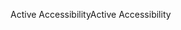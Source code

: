 <span data-ttu-id="6adbf-101">Active Accessibility</span><span class="sxs-lookup"><span data-stu-id="6adbf-101">Active Accessibility</span></span>